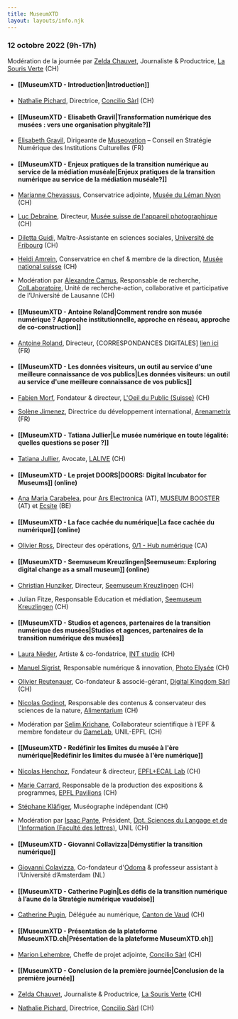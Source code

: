 ```yaml
---
title: MuseumXTD
layout: layouts/info.njk
---
```

### 12 octobre 2022 (9h-17h)
Modération de la journée par [Zelda Chauvet](https://www.linkedin.com/in/zelda-chauvet-6b392723/), Journaliste & Productrice, [La Souris Verte](https://lasourisverte.ch/) (CH)

- #### [[MuseumXTD - Introduction|Introduction]]
- [Nathalie Pichard](https://www.linkedin.com/in/nathalie-pichard/), Directrice, [Concilio Sàrl](https://www.concilioltd.com/) (CH)
 

- #### [[MuseumXTD - Elisabeth Gravil|Transformation numérique des musées : vers une organisation phygitale?]]
- [Elisabeth Gravil](https://www.linkedin.com/in/elisagravil/), Dirigeante de [Museovation](https://museovation.co/) – Conseil en Stratégie Numérique des Institutions Culturelles (FR) 


- #### [[MuseumXTD - Enjeux pratiques de la transition numérique au service de la médiation muséale|Enjeux pratiques de la transition numérique au service de la médiation muséale?]]
- [Marianne Chevassus](https://museeduleman.ch/le-musee/lequipe/), Conservatrice adjointe, [Musée du Léman Nyon](https://museeduleman.ch/) (CH)   
- [Luc Debraine](https://twitter.com/lucdebraine), Directeur, [Musée suisse de l'appareil photographique](https://www.cameramuseum.ch/) (CH)   
- [Diletta Guidi](https://www.dilettaguidi.com/), Maître-Assistante en sciences sociales, [Université de Fribourg](https://www.unifr.ch/home/fr/) (CH)
- [Heidi Amrein](https://www.landesmuseum.ch/fr/a-propos-de-nous/organisation), Conservatrice en chef & membre de la direction, [Musée national suisse](https://www.nationalmuseum.ch/fr) (CH)
- Modération par [Alexandre Camus](https://www.unil.ch/collaboratoire/home/menuinst/qui-sommes-nous/notre-equipe/camus-alexandre.html), Responsable de recherche, [ColLaboratoire](https://www.unil.ch/collaboratoire/fr/home.html), Unité de recherche-action, collaborative et participative de l’Université de Lausanne (CH)


- #### [[MuseumXTD - Antoine Roland|Comment rendre son musée numérique ? Approche institutionnelle, approche en réseau, approche de co-construction]]
- [Antoine Roland](https://www.linkedin.com/in/antoine-roland?originalSubdomain=fr), Directeur, {CORRESPONDANCES DIGITALES] [lien ici](https://correspondances.co/) (FR)


- #### [[MuseumXTD - Les données visiteurs, un outil au service d'une meilleure connaissance de vos publics|Les données visiteurs: un outil au service d'une meilleure connaissance de vos publics]]
- [Fabien Morf](https://www.linkedin.com/in/fabienmorf/), Fondateur & directeur, [L'Oeil du Public (Suisse)](https://loeildupublic.com/) (CH)
- [Solène Jimenez](https://www.linkedin.com/in/soljim/), Directrice du développement international, [Arenametrix](https://arenametrix.com/) (FR)


- #### [[MuseumXTD - Tatiana Jullier|Le musée numérique en toute légalité: quelles questions se poser ?]]
- [Tatiana Jullier](https://www.linkedin.com/in/tatiana-jullier-53918b209/?originalSubdomain=ch), Avocate, [LALIVE](https://www.lalive.law/) (CH) 


- #### [[MuseumXTD - Le projet DOORS|DOORS: Digital Incubator for Museums]] (online)
- [Ana Maria Carabelea](https://www.linkedin.com/in/ana-carabelea/), pour [Ars Electronica](https://ars.electronica.art/news/en/) (AT), [MUSEUM BOOSTER](https://museumbooster.com/) (AT) et [Ecsite](https://www.ecsite.eu/) (BE)


- #### [[MuseumXTD - La face cachée du numérique|La face cachée du numérique]] (online)
- [Olivier Ross](https://ca.linkedin.com/in/olivier-ross-b6009854), Directeur des opérations, [0/1 - Hub numérique](https://www.hub01.org/) (CA)


- #### [[MuseumXTD - Seemuseum Kreuzlingen|Seemuseum: Exploring digital change as a small museum]] (online)
- [Christian Hunziker](https://www.linkedin.com/in/hunzikerchristian/?originalSubdomain=ch), Directeur, [Seemuseum Kreuzlingen](https://seemuseum.ch/) (CH)
- Julian Fitze, Responsable Education et médiation, [Seemuseum Kreuzlingen](https://seemuseum.ch/ ) (CH)


- #### [[MuseumXTD - Studios et agences, partenaires de la transition numérique des musées|Studios et agences, partenaires de la transition numérique des musées]]
- [Laura Nieder](https://www.linkedin.com/in/lauraperrenoud/?originalSubdomain=ch), Artiste & co-fondatrice, [INT studio](https://www.int.studio/) (CH)
- [Manuel Sigrist](https://www.linkedin.com/in/manuel-sigrist-23750528/), Responsable numérique & innovation, [Photo Elysée](https://elysee.ch/) (CH)
- [Olivier Reutenauer](https://www.linkedin.com/in/olivier-reutenauer-234574a/), Co-fondateur & associé-gérant, [Digital Kingdom Sàrl](http://www.digitalkingdom.ch/) (CH)
- [Nicolas Godinot](https://www.linkedin.com/in/godinot/), Responsable des contenus & conservateur des sciences de la nature, [Alimentarium](https://www.alimentarium.org/fr) (CH)
- Modération par [Selim Krichane](https://www.linkedin.com/in/selim-krichane-44313082/), Collaborateur scientifique à l’EPF & membre fondateur du [GameLab](https://wp.unil.ch/gamelab/), UNIL-EPFL (CH)


- #### [[MuseumXTD - Redéfinir les limites du musée à l'ère numérique|Redéfinir les limites du musée à l'ère numérique]]
- [Nicolas Henchoz](https://www.linkedin.com/in/nicolas-henchoz-32ab902/), Fondateur & directeur, [EPFL+ECAL Lab](https://epfl-ecal-lab.ch/) (CH)
- [Marie Carrard](https://www.linkedin.com/in/carrard-marie-2264b132/), Responsable de la production des expositions & programmes, [EPFL Pavilions](https://epfl-pavilions.ch/fr) (CH)
- [Stéphane Kläfiger](https://museographie.ch/), Muséographe indépendant (CH)
- Modération par [Isaac Pante](https://www.linkedin.com/in/isaacpante/?originalSubdomain=ch), Président, [Dpt. Sciences du Langage et de l'Information (Faculté des lettres)](https://www.unil.ch/sli/fr/home.html), UNIL (CH)


- #### [[MuseumXTD - Giovanni Collavizza|Démystifier la transition numérique]]
- [Giovanni Colavizza](https://www.linkedin.com/in/giovanni-colavizza-850b3342/), Co-fondateur d'[Odoma](https://www.odoma.ch/) & professeur assistant à l’Université d’Amsterdam (NL)


- #### [[MuseumXTD - Catherine Pugin|Les défis de la transition numérique à l’aune de la Stratégie numérique vaudoise]] 
- [Catherine Pugin](https://www.linkedin.com/in/catherinepugin/), Déléguée au numérique, [Canton de Vaud](https://www.vd.ch/strategie-numerique-du-canton-de-vaud-digitale-strategie-des-kantons-waadt/) (CH) 


- #### [[MuseumXTD - Présentation de la plateforme MuseumXTD.ch|Présentation de la plateforme MuseumXTD.ch]]
- [Marion Lehembre](https://www.linkedin.com/in/marion-lehembre910/), Cheffe de projet adjointe, [Concilio Sàrl](https://www.concilioltd.com/) (CH)


- #### [[MuseumXTD - Conclusion de la première journée|Conclusion de la première journée]]
- [Zelda Chauvet](https://www.linkedin.com/in/zelda-chauvet-6b392723/), Journaliste & Productrice, [La Souris Verte](https://lasourisverte.ch/) (CH)
- [Nathalie Pichard](https://www.linkedin.com/in/nathalie-pichard/), Directrice, [Concilio Sàrl](https://www.concilioltd.com/) (CH)

